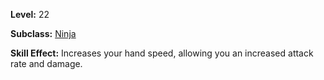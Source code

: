 <!-- TITLE: Skill: Hundred Hands -->
<!-- SUBTITLE:  -->

**Level:** 22

**Subclass:** [Ninja](ninja)

**Skill Effect:** Increases your hand speed, allowing you an increased attack rate and damage.